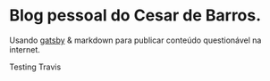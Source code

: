 # Blog pessoal do Cesar de Barros.

Usando [gatsby](https://www.gatsbyjs.org/) & markdown para publicar conteúdo questionável na internet.

Testing Travis